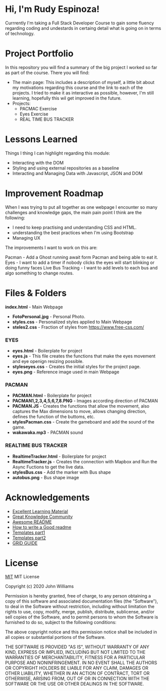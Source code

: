 # Hi, I'm Rudy Espinoza!

Currrently I'm taking a Full Stack Developer Course to gain some fluency regarding coding and undestards in certaing detail what is going on in terms of technology.

# Project Portfolio

In this repository you will find a summary of the big project I worked so far as part of the course. There you will find:

- The main page:
  This includes a description of myself, a little bit about my motivations regarding this course and the link to each of the projects. I tried to make it as interactive as possible, however, I'm still learning, hopefully this wil get improved in the future.
- Projects:
  - PACMAC Exercise
  - Eyes Exercise
  - REAL TIME BUS TRACKER

# Lessons Learned

Things I thing I can highlight regarding this module:

- Interacting with the DOM
- Styling and using external repositories as a baseline
- Interacting and Managing Data with Javascript, JSON and DOM

# Improvement Roadmap

When I was trying to put all together as one webpage I encounter so many challenges and knowledge gaps, the main pain point I think are the following:

- I need to keep practising and understanding CSS and HTML.
- understanding the best practices when I'm using Bootstrap
- Managing UX

The improvements I want to work on this are:

Pacman - Add a Ghost running await form Pacman and being able to eat it.
Eyes - I want to add a timer if nobody clicks the eyes will start blinking or doing funny faces
Live Bus Tracking - I want to add levels to each bus and algo something to change routes.

# Files & Folders

**index.html** - Main Webpage

- **FotoPersonal.jpg** - Personal Photo.
- **styles.css** - Personalized styles applied to Main Webpage
- **steles2.css** - Fraction of styles from https://www.free-css.com/

### **EYES**

- **eyes.html** - Boilerplate for project
- **eyes.js** - This file creates the functions that make the eyes movement and eye openign resizing possible.
- **styleseyes.css** - Creates the initial styles for the project page.
- **eyes.png** - Reference image used in main Webpage

### **PACMAN**

- **PACMAN.html** - Boilerplate for project
- **PACMAN1,2,3,4,5,6,7,8.PNG** - Images according direction of PACMAN
- **PACMAN.JS** - Creates the functions that allow the movement, also captures the Max dimensions to move, allows changing direction, defines the function of the buttoms, etc.
- **stylesPacman.css** - Create the gameboard and add the sound of the game.
- **wakawaka.mp3** - PACMAN sound

### **REALTIME BUS TRACKER**

- **RealtimeTracker.html** - Boilerplate for project
- **RealtimeTracker.js** - Creates the connection with Mapbox and Run the Async Fuctions to get the live data.
- **stylesBus.css** - Add the marker with Bus shape
- **autobus.png** - Bus shape image

# Acknowledgements

- [Excellent Learning Material](https://www.w3schools.com/)
- [Great Knowledge Community](http://stackoverflow.com/)
- [Awesome README](https://github.com/matiassingers/awesome-readme)
- [How to write a Good readme](https://bulldogjob.com/news/449-how-to-write-a-good-readme-for-your-github-project)
- [Templates part1 ](https://getbootstrap.com/)
- [Templates part2](https://www.free-css.com/)
- [GRID GUIDE](https://css-tricks.com/snippets/css/complete-guide-grid/)

# License

[MIT](https://choosealicense.com/licenses/mit/)
MIT License

Copyright (c) 2020 John Williams

Permission is hereby granted, free of charge, to any person obtaining a copy
of this software and associated documentation files (the "Software"), to deal
in the Software without restriction, including without limitation the rights
to use, copy, modify, merge, publish, distribute, sublicense, and/or sell
copies of the Software, and to permit persons to whom the Software is
furnished to do so, subject to the following conditions:

The above copyright notice and this permission notice shall be included in all
copies or substantial portions of the Software.

THE SOFTWARE IS PROVIDED "AS IS", WITHOUT WARRANTY OF ANY KIND, EXPRESS OR
IMPLIED, INCLUDING BUT NOT LIMITED TO THE WARRANTIES OF MERCHANTABILITY,
FITNESS FOR A PARTICULAR PURPOSE AND NONINFRINGEMENT. IN NO EVENT SHALL THE
AUTHORS OR COPYRIGHT HOLDERS BE LIABLE FOR ANY CLAIM, DAMAGES OR OTHER
LIABILITY, WHETHER IN AN ACTION OF CONTRACT, TORT OR OTHERWISE, ARISING FROM,
OUT OF OR IN CONNECTION WITH THE SOFTWARE OR THE USE OR OTHER DEALINGS IN THE
SOFTWARE.
